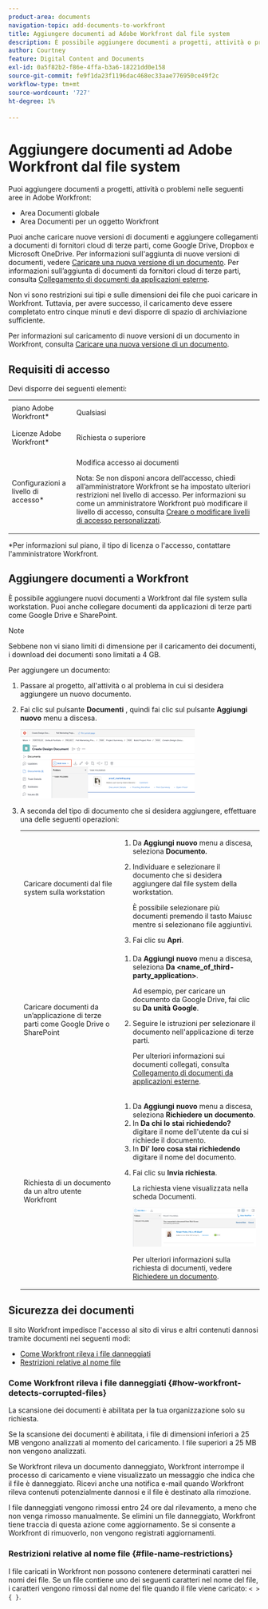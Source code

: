 ```yaml
---
product-area: documents
navigation-topic: add-documents-to-workfront
title: Aggiungere documenti ad Adobe Workfront dal file system
description: È possibile aggiungere documenti a progetti, attività o problemi nelle seguenti aree in Adobe Workfront - EDIT ME.
author: Courtney
feature: Digital Content and Documents
exl-id: 0a5f82b2-f86e-4ffa-b3a6-18221dd0e158
source-git-commit: fe9f1da23f1196dac468ec33aae776950ce49f2c
workflow-type: tm+mt
source-wordcount: '727'
ht-degree: 1%

---
```


# Aggiungere documenti ad Adobe Workfront dal file system

Puoi aggiungere documenti a progetti, attività o problemi nelle seguenti aree in Adobe Workfront:

* Area Documenti globale
* Area Documenti per un oggetto Workfront

Puoi anche caricare nuove versioni di documenti e aggiungere collegamenti a documenti di fornitori cloud di terze parti, come Google Drive, Dropbox e Microsoft OneDrive. Per informazioni sull&#39;aggiunta di nuove versioni di documenti, vedere [Caricare una nuova versione di un documento](../../documents/managing-documents/upload-new-document-version.md). Per informazioni sull’aggiunta di documenti da fornitori cloud di terze parti, consulta [Collegamento di documenti da applicazioni esterne](../../documents/adding-documents-to-workfront/link-documents-from-external-apps.md).

Non vi sono restrizioni sui tipi e sulle dimensioni dei file che puoi caricare in Workfront. Tuttavia, per avere successo, il caricamento deve essere completato entro cinque minuti e devi disporre di spazio di archiviazione sufficiente.

Per informazioni sul caricamento di nuove versioni di un documento in Workfront, consulta [Caricare una nuova versione di un documento](../../documents/managing-documents/upload-new-document-version.md).

## Requisiti di accesso

Devi disporre dei seguenti elementi:

<table style="table-layout:auto"> 
 <col> 
 <col> 
 <tbody> 
  <tr> 
   <td role="rowheader">piano Adobe Workfront*</td> 
   <td> <p> Qualsiasi</p> </td> 
  </tr> 
  <tr> 
   <td role="rowheader">Licenze Adobe Workfront*</td> 
   <td> <p>Richiesta o superiore</p> </td> 
  </tr> 
  <tr> 
   <td role="rowheader">Configurazioni a livello di accesso*</td> 
   <td> <p>Modifica accesso ai documenti</p> <p>Nota: Se non disponi ancora dell’accesso, chiedi all’amministratore Workfront se ha impostato ulteriori restrizioni nel livello di accesso. Per informazioni su come un amministratore Workfront può modificare il livello di accesso, consulta <a href="../../administration-and-setup/add-users/configure-and-grant-access/create-modify-access-levels.md" class="MCXref xref">Creare o modificare livelli di accesso personalizzati</a>.</p> </td> 
  </tr> 
 </tbody> 
</table>

&#42;Per informazioni sul piano, il tipo di licenza o l&#39;accesso, contattare l&#39;amministratore Workfront.

## Aggiungere documenti a Workfront

È possibile aggiungere nuovi documenti a Workfront dal file system sulla workstation. Puoi anche collegare documenti da applicazioni di terze parti come Google Drive e SharePoint.

>[!NOTE]
>
>Sebbene non vi siano limiti di dimensione per il caricamento dei documenti, i download dei documenti sono limitati a 4 GB.

Per aggiungere un documento:

1. Passare al progetto, all&#39;attività o al problema in cui si desidera aggiungere un nuovo documento.
1. Fai clic sul pulsante **Documenti** , quindi fai clic sul pulsante **Aggiungi nuovo** menu a discesa.

   ![](assets/add-new-350x138.png)

1. A seconda del tipo di documento che si desidera aggiungere, effettuare una delle seguenti operazioni:

   <table style="table-layout:auto"> 
    <col> 
    <col> 
    <tbody> 
     <tr> 
      <td role="rowheader">Caricare documenti dal file system sulla workstation</td> 
      <td> 
       <ol> 
        <li value="1">Da <strong>Aggiungi nuovo</strong> menu a discesa, seleziona <strong>Documento.</strong></li> 
        <li value="2"> <p>Individuare e selezionare il documento che si desidera aggiungere dal file system della workstation.<br></p> <p>È possibile selezionare più documenti premendo il tasto Maiusc mentre si selezionano file aggiuntivi.</p> </li> 
        <li value="3">Fai clic su <strong>Apri</strong>.</li> 
       </ol> </td> 
     </tr> 
     <tr> 
      <td role="rowheader">Caricare documenti da un’applicazione di terze parti come Google Drive o SharePoint</td> 
      <td> 
       <ol> 
        <li value="1"> <p>Da <strong>Aggiungi nuovo</strong> menu a discesa, seleziona <strong>Da &lt;name_of_third-party_application&gt;</strong>.</p> <p>Ad esempio, per caricare un documento da Google Drive, fai clic su <strong>Da unità Google</strong>.</p> </li> 
        <li value="2"> <p>Seguire le istruzioni per selezionare il documento nell'applicazione di terze parti.<br></p> <p>Per ulteriori informazioni sui documenti collegati, consulta <a href="../../documents/adding-documents-to-workfront/link-documents-from-external-apps.md" class="MCXref xref">Collegamento di documenti da applicazioni esterne</a>.</p> </li> 
       </ol> </td> 
     </tr> 
     <tr> 
      <td role="rowheader">Richiesta di un documento da un altro utente Workfront</td> 
      <td> 
       <ol> 
        <li value="1">Da <strong>Aggiungi nuovo</strong> menu a discesa, seleziona <strong>Richiedere un documento</strong>.</li> 
        <li value="2">In <strong>Da chi lo stai richiedendo?</strong> digitare il nome dell'utente da cui si richiede il documento.</li> 
        <li value="3">In <strong>Di' loro cosa stai richiedendo</strong> digitare il nome del documento.</li> 
        <li value="4"> <p>Fai clic su <strong>Invia richiesta</strong>.</p> <p>La richiesta viene visualizzata nella scheda Documenti.</p> <p> <img src="assets/request-a-document-350x110.png" style="width: 350;height: 110;" data-mc-conditions="QuicksilverOrClassic.Quicksilver"> </p> <p>Per ulteriori informazioni sulla richiesta di documenti, vedere <a href="../../documents/adding-documents-to-workfront/request-a-document.md" class="MCXref xref">Richiedere un documento</a>.</p> </li> 
       </ol> </td> 
     </tr> 
    </tbody> 
   </table>

## Sicurezza dei documenti

Il sito Workfront impedisce l&#39;accesso al sito di virus e altri contenuti dannosi tramite documenti nei seguenti modi:

* [Come Workfront rileva i file danneggiati](#how-workfront-detects-corrupted-files)
* [Restrizioni relative al nome file](#file-name-restrictions)

### Come Workfront rileva i file danneggiati {#how-workfront-detects-corrupted-files}

La scansione dei documenti è abilitata per la tua organizzazione solo su richiesta.

Se la scansione dei documenti è abilitata, i file di dimensioni inferiori a 25 MB vengono analizzati al momento del caricamento. I file superiori a 25 MB non vengono analizzati.

Se Workfront rileva un documento danneggiato, Workfront interrompe il processo di caricamento e viene visualizzato un messaggio che indica che il file è danneggiato. Ricevi anche una notifica e-mail quando Workfront rileva contenuti potenzialmente dannosi e il file è destinato alla rimozione.

I file danneggiati vengono rimossi entro 24 ore dal rilevamento, a meno che non venga rimosso manualmente. Se elimini un file danneggiato, Workfront tiene traccia di questa azione come aggiornamento. Se si consente a Workfront di rimuoverlo, non vengono registrati aggiornamenti.

### Restrizioni relative al nome file {#file-name-restrictions}

I file caricati in Workfront non possono contenere determinati caratteri nei nomi dei file. Se un file contiene uno dei seguenti caratteri nel nome del file, i caratteri vengono rimossi dal nome del file quando il file viene caricato: `< > { }`.
